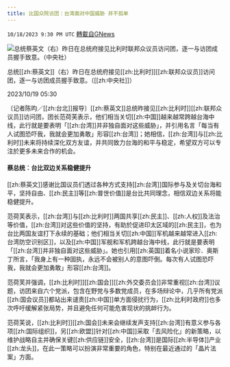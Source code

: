 ```yaml
---
title: 比国众院访团：台湾面对中国威胁 并不孤单
---
```

`10/18/2023 9:30 PM UTC` [轉載自GNews](https://gnews.org/articles/1852245)

![总统蔡英文（右）昨日在总统府接见比利时联邦众议员访问团，逐一与访团成员握手致意。（中央社）](https://img.ltn.com.tw/Upload/news/600/2023/10/19/204.jpg "总统蔡英文（右）昨日在总统府接见比利时联邦众议员访问团，逐一与访团成员握手致意。（中央社）")

总统[[zh:蔡英文]]（右）昨日在总统府接见[[zh:比利时]][[zh:联邦众议员]]访问团，逐一与访团成员握手致意。（[[zh:中央社]]）

2023/10/19 05:30

〔记者陈昀／[[zh:台北]]报导〕[[zh:蔡英文]]总统昨接见[[zh:比利时]][[zh:联邦众议员]]访问团，团长范荷芙表示，他们相当关切[[zh:中国]]越来越常跨越台海中线，此行就是要表明「[[zh:台湾]]并非独自面对这些威胁」，并引用名言「每当有人试图恐吓我，我就会更加勇敢」形容[[zh:台湾]]；她相信，[[zh:台湾]]与[[zh:比利时]]未来将持续深化双方友谊，并共同致力台海的和平与稳定，希望双方可以专注於更多未来合作的机会。

#### 蔡总统︰台比双边关系稳健提升

[[zh:蔡英文]]感谢比国议员们透过各种方式支持[[zh:台湾]]国际参与及关切台海和平，坚持自由、[[zh:民主]]等[[zh:普世价值]]是台比共同理念，相信双边关系将能稳健提升。

范荷芙表示，[[zh:台湾]]与[[zh:比利时]]两国共享[[zh:民主]]、[[zh:人权]]及法治等价值，[[zh:台湾]]对这些价值的坚持，有助於促进印太区域的[[zh:民主]]，也为台比两国友谊打下永续的基础；他们相当关切[[zh:中国]]军机越来越常进入[[zh:台湾防空识别区]]，以及[[zh:中国]]军舰和军机跨越台海中线，此行就是要表明「[[zh:台湾]]并非独自面对这些威胁」。她也引用[[zh:英国]]着名小说家珍．奥斯丁所言，「我身上有一种固执，永远不会被别人的意图吓倒。每次有人试图恐吓我，我就会更加勇敢」形容[[zh:台湾]]。

范荷芙并强调，[[zh:比利时]][[zh:国会]][[zh:外交委员会]]非常重视[[zh:台湾]]议题，访团来自六个党派，包含在野党与多数党成员，在多场辩论中，几乎所有党派[[zh:国会议员]]都站出来谴责[[zh:中国]]单方面侵扰行为，[[zh:比利时政府]]也多次呼吁缓解紧张局势，并且避免任何可能危害现状的挑衅行为。

范荷芙说，[[zh:比利时]][[zh:国会]]未来会继续发声支持[[zh:台湾]]有意义参与各项[[zh:国际组织]]，另[[zh:欧盟]]针对[[zh:中国]]采取「去风险化」的新策略，以维护战略自主并确保关键[[zh:供应链]]安全，[[zh:台湾]]是国际[[zh:半导体]]产业[[zh:龙头]]，在此一策略可以扮演非常重要的角色，特别在最近通过的「晶片法案」方面。
